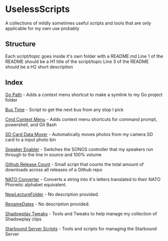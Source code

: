 
# UselessScripts
A collections of mildly sometimes useful scripts and tools that are only applicable for my own use probably

## Structure
Each script/topic goes inside it's own folder with a README.md
Line 1 of the README should be a H1 title of the script/topic
Line 3 of the README should be a H2 short description

## Index

[Go Path](AddToGoPath) - Adds a context menu shortcut to make a symlink to my Go project folder

[Bus Time](BusTime) - Script to get the next bus from any stop I pick

[Cmd Context Menu](contextMenuCmdPrompts) - Adds context menu shortcuts for command prompt, powershell, and Git Bash

[SD Card Data Mover](CopySDCardData) - Automatically moves photos from my camera SD card to a input photo bin

[Speaker Enabler](EnableSpeakers) - Switches the SONOS controller that my speakers run through to the line in source and 100% volume

[Github Release Count](GithubReleaseCount) - Small script that counts the total amount of downloads across all releases of a Github repo

[NATO Converter](NatoConvert) - Converts a string into it's letters translated to their NATO Phonetic alphabet equivalent.

[NewLectureFolder](NewLectureFolder) - No description provided.

[RenameDates](RenameDates) - No description provided.

[Shadowplay Tweaks](ShadowplayTweaks) - Tools and Tweaks to help manage my collection of Shadowplay clips

[Starbound Server Scripts](StarboundServer) - Tools and scripts for managing the Starbound Server

